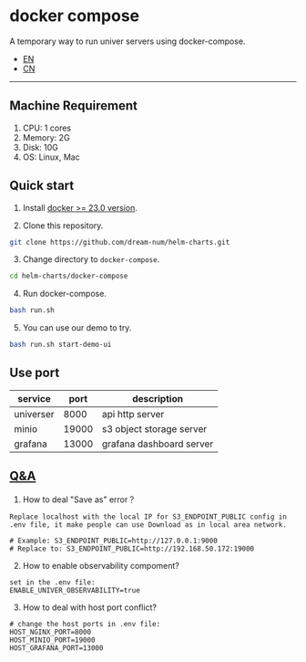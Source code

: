 
# docker compose

A temporary way to run univer servers using docker-compose.

- [EN](./README.md)
- [CN](./README-CN.md)

---

## Machine Requirement
1. CPU: 1 cores
2. Memory: 2G
3. Disk: 10G
4. OS: Linux, Mac

## Quick start

1. Install [docker >= 23.0 version](https://docs.docker.com/engine/install/).

2. Clone this repository.
```bash
git clone https://github.com/dream-num/helm-charts.git
```

3. Change directory to `docker-compose`.
```bash
cd helm-charts/docker-compose
```

4. Run docker-compose.
```bash
bash run.sh
```

5. You can use our demo to try. 
```bash
bash run.sh start-demo-ui
```

## Use port

| service   | port  | description              |
| --------- | ----- | ------------------------ |
| universer | 8000  | api http server          |
| minio     | 19000 | s3 object storage server |
| grafana   | 13000  | grafana dashboard server |

## [Q&A](https://www.univer.ai/pro/enterprises/trial-version/)
1. How to deal "Save as" error？
```
Replace localhost with the local IP for S3_ENDPOINT_PUBLIC config in .env file, it make people can use Download as in local area network.

# Example: S3_ENDPOINT_PUBLIC=http://127.0.0.1:9000
# Replace to: S3_ENDPOINT_PUBLIC=http://192.168.50.172:19000
```

2. How to enable observability compoment?
```
set in the .env file:
ENABLE_UNIVER_OBSERVABILITY=true
```

3. How to deal with host port conflict?
```
# change the host ports in .env file:
HOST_NGINX_PORT=8000
HOST_MINIO_PORT=19000
HOST_GRAFANA_PORT=13000
```